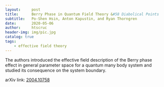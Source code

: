 ```yaml
---
layout:     post
title:      Berry Phase in Quantum Field Theory &#58 Diabolical Points and Boundary Phenomena
subtitle:   Po-Shen Hsin, Anton Kapustin, and Ryan Thorngren
date:       2020-05-06
author:     htscruc
header-img: img/pic.jpg
catalog: true
tags:
    - effective field theory
---
```


The authors introduced the effective field description of the Berry phase effect in general parameter space for a quantum many body system and studied its consequence on the system boundary.

arXiv link: [2004.10758](https://arxiv.org/abs/2004.10758v1)




